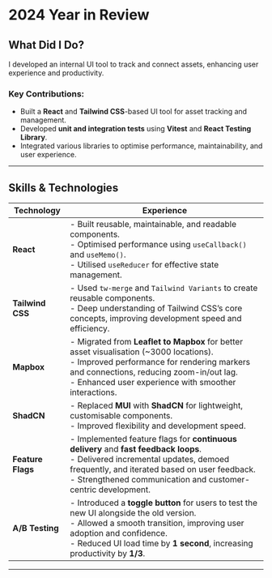 # **2024 Year in Review**

## **What Did I Do?**

I developed an internal UI tool to track and connect assets, enhancing user experience and productivity.

### **Key Contributions:**

- Built a **React** and **Tailwind CSS**-based UI tool for asset tracking and management.
- Developed **unit and integration tests** using **Vitest** and **React Testing Library**.
- Integrated various libraries to optimise performance, maintainability, and user experience.

---

## **Skills & Technologies**

| Technology        | Experience                                                                                                                                                                                                                                             |
| ----------------- | ------------------------------------------------------------------------------------------------------------------------------------------------------------------------------------------------------------------------------------------------------ |
| **React**         | - Built reusable, maintainable, and readable components. <br> - Optimised performance using `useCallback()` and `useMemo()`. <br> - Utilised `useReducer` for effective state management.                                                              |
| **Tailwind CSS**  | - Used `tw-merge` and `Tailwind Variants` to create reusable components. <br> - Deep understanding of Tailwind CSS’s core concepts, improving development speed and efficiency.                                                                        |
| **Mapbox**        | - Migrated from **Leaflet to Mapbox** for better asset visualisation (~3000 locations). <br> - Improved performance for rendering markers and connections, reducing zoom-in/out lag. <br> - Enhanced user experience with smoother interactions.       |
| **ShadCN**        | - Replaced **MUI** with **ShadCN** for lightweight, customisable components. <br> - Improved flexibility and development speed.                                                                                                                        |
| **Feature Flags** | - Implemented feature flags for **continuous delivery** and **fast feedback loops**. <br> - Delivered incremental updates, demoed frequently, and iterated based on user feedback. <br> - Strengthened communication and customer-centric development. |
| **A/B Testing**   | - Introduced a **toggle button** for users to test the new UI alongside the old version. <br> - Allowed a smooth transition, improving user adoption and confidence. <br> - Reduced UI load time by **1 second**, increasing productivity by **1/3**.  |

---
